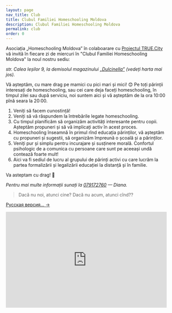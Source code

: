 ```yaml
---
layout: page
nav_title: Club
title: Clubul Familiei Homeschooling Moldova
description: Clubul Familiei Homeschooling Moldova
permalink: club
order: 0
---
```


Asociația „Homeschooling Moldova” în colaboarare cu [Proiectul
TRUE.City](https://www.facebook.com/TrueCity.md/) vă invită în fiecare zi de
miercuri în "Clubul Familiei Homeschooling Moldova" la noul nostru sediu:

<address>
str. Calea Ieșilor 9, la demisolul magazinului
<a href="https://dulcinella.md">„Dulcinella”</a>
(vedeți harta mai jos).
</address>

Vă așteptăm, cu mare drag pe mamici cu pici mari și mici! 😊 Pe toți părinții
interesați de homeschooling, sau cei care deja faceți homeschooling, în timpul
zilei sau după serviciu, noi suntem aici și vă așteptăm de la ora 10:00 pînă
seara la 20:00.

1. Veniți să facem cunostință!
2. Veniți să vă răspundem la întrebările legate homeschooling.
3. Cu timpul planificăm să organizăm activități interesante pentru copii.
   Așteptăm propuneri și să vă implicați activ în acest proces.
4. Homeschooling înseamnă în primul rînd educația părinților, vă așteptăm cu
   propuneri și sugestii, să organizăm împreună o școală și a părinților.
5. Veniți pur și simplu pentru incurajare și susținere morală. Confortul
   psihologic de a comunica cu persoane care sunt pe aceeași undă contează
   foarte mult!
6. Aici va fi sediul de lucru al grupului de părinți activi cu care lucrăm la
   partea formalizării și legalizării educației la distanță și în familie.

Va asteptam cu drag! 🙂

_Pentru mai multe informații sunați la <a href="tel:+37379172760">079172760</a> — Diana._

> Dacă nu noi, atunci cine? Dacă nu acum, atunci cînd??

<a href="{% link pages/club-ru.md %}" lang="ru" class="translation-link
bottom">Русская версия… →</a>

<iframe src="https://www.google.com/maps/embed?pb=!1m18!1m12!1m3!1d2719.1156156167062!2d28.805751315610888!3d47.03796207915109!2m3!1f0!2f0!3f0!3m2!1i1024!2i768!4f13.1!3m3!1m2!1s0x0%3A0x3137bf2c2d9f11fb!2sDulcinella!5e0!3m2!1sen!2s!4v1546175258398" width="100%" height="300" frameborder="0" style="border:0" allowfullscreen></iframe>
